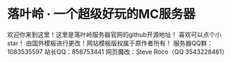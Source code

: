 # 落叶岭 · 一个超级好玩的MC服务器
欢迎你来到这里！这里是落叶岭服务器官网的github开源地址！
喜欢可以点个小star！
由国外模板进行更改！网站模板版权属于原作者所有！
服务器QQ群：1083535597
站长QQ：858753441
网页魔改：Steve Roco（QQ 3543228461）
